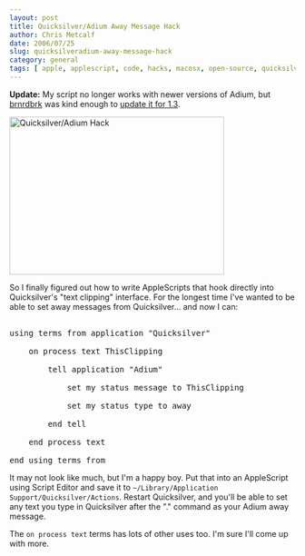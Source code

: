 ```yaml
---
layout: post
title: Quicksilver/Adium Away Message Hack
author: Chris Metcalf
date: 2006/07/25
slug: quicksilveradium-away-message-hack
category: general
tags: [ apple, applescript, code, hacks, macosx, open-source, quicksilver, software, tips-tricks ]
---
```


<strong>Update:</strong> My script no longer works with newer versions of Adium, but <a href="http://blog.ex-ile.org/">brnrdbrk</a> was kind enough to <a href="http://blog.ex-ile.org/post/48550980/quicksilver-adium-away-action">update it for 1.3</a>.

<a href="http://www.flickr.com/photos/chrismetcalf/198655470" class="tt-flickr"><img src="http://static.flickr.com/74/198655470_1b22ea9e97.jpg" class="tt-flickr" alt="Quicksilver/Adium Hack" height="278" width="378" /></a>

So I finally figured out how to write AppleScripts that hook directly into Quicksilver's "text clipping" interface. For the longest time I've wanted to be able to set away messages from Quicksilver... and now I can:

<pre>

using terms from application "Quicksilver"

	on process text ThisClipping

		tell application "Adium"

			set my status message to ThisClipping

			set my status type to away

		end tell

	end process text

end using terms from</pre>

It may not look like much, but I'm a happy boy. Put that into an AppleScript using Script Editor and save it to <code>~/Library/Application Support/Quicksilver/Actions</code>. Restart Quicksilver, and you'll be able to set any text you type in Quicksilver after the "." command as your Adium away message.

The <code>on process text</code> terms has lots of other uses too. I'm sure I'll come up with more.
